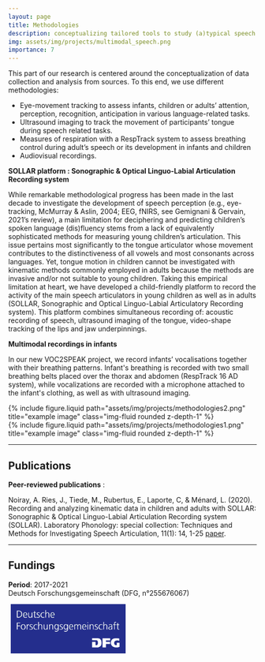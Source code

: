 ```yaml
---
layout: page
title: Methodologies
description: conceptualizing tailored tools to study (a)typical speech (development)
img: assets/img/projects/multimodal_speech.png
importance: 7
---
```


This part of our research is centered around the conceptualization of data collection and analysis from sources.
To this end, we use different methodologies:

- Eye-movement tracking to assess infants, children or adults’ attention, perception, recognition, anticipation in various language-related tasks.
- Ultrasound imaging to track the movement of participants’ tongue during speech related tasks.
- Measures of respiration with a RespTrack system to assess breathing control during adult’s speech or its development in infants and children
- Audiovisual recordings.

**SOLLAR platform : Sonographic & Optical Linguo-Labial Articulation Recording system**

While remarkable methodological progress has been made in the last decade to investigate the development of speech perception (e.g., eye-tracking, McMurray & Aslin, 2004; EEG, fNIRS, see Gemignani & Gervain, 2021’s review), a main limitation for deciphering and predicting children’s spoken language (dis)fluency stems from a lack of equivalently sophisticated methods for measuring young children’s articulation. This issue pertains most significantly to the tongue articulator whose movement contributes to the distinctiveness of all vowels and most consonants across languages. Yet, tongue motion in children cannot be investigated with kinematic methods commonly employed in adults because the methods are invasive and/or not suitable to young children. Taking this empirical limitation at heart, we have developed a child-friendly platform to record the activity of the main speech articulators in young children as well as in adults (SOLLAR, Sonographic and Optical Linguo-Labial Articulatory Recording system). This platform combines simultaneous recording of: acoustic recording of speech, ultrasound imaging of the tongue, video-shape tracking of the lips and jaw underpinnings.

**Multimodal recordings in infants**

In our new VOC2SPEAK project, we record infants’ vocalisations together with their breathing patterns. Infant's breathing is recorded with two small breathing belts placed over the thorax and abdomen (RespTrack 16 AD system), while vocalizations are recorded with a microphone attached to the infant's clothing, as well as with ultrasound imaging.

<div class="row justify-content-sm-center">
    <div class="col-sm-4 mt-3 mt-md-0">
        {% include figure.liquid path="assets/img/projects/methodologies2.png" title="example image" class="img-fluid rounded z-depth-1" %}
    </div>
    <div class="col-sm-5 mt-3 mt-md-0">
        {% include figure.liquid path="assets/img/projects/methodologies1.png" title="example image" class="img-fluid rounded z-depth-1" %}
    </div>
</div>

---

<!-- Publications -->

## Publications

**Peer-reviewed publications** :

Noiray, A. Ries, J., Tiede, M., Rubertus, E., Laporte, C, & Ménard, L. (2020). Recording and analyzing kinematic data in children and adults with SOLLAR: Sonographic & Optical Linguo-Labial Articulation Recording system (SOLLAR). Laboratory Phonology: special collection: Techniques and Methods for Investigating Speech Articulation, 11(1): 14, 1-25 [paper](https://www.journal-labphon.org/article/id/6272/).

---

<!-- Fundings -->

## Fundings

**Period**: 2017-2021  
Deutsch Forschungsgemeinschaft (DFG, n°255676067)

<img src="/assets/img/fundings/DeutschForschungsgemeinschaft.jpeg" alt="logo" style="height:100px; vertical-align:middle; margin-left:5px;">
